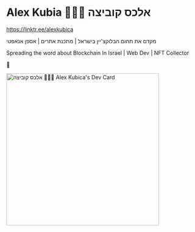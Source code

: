 # Alex Kubia 👨🏻‍💻 אלכס קוביצה

https://linktr.ee/alexkubica

מקדם את תחום הבלוקצ'יין בישראל | מתכנת אתרים | אספן אנאפטי

Spreading the word about Blockchain In Israel | Web Dev | NFT Collector

🦻

<a href="https://app.daily.dev/alexkubica_eth"><img src="https://api.daily.dev/devcards/d14201205e9e4ea0a408872046350f4a.png?r=rtd" width="400" alt="אלכס קוביצה 👨🏻‍💻 Alex Kubica's Dev Card"/></a>
